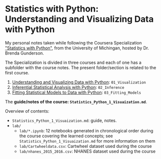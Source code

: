 # Statistics with Python: Understanding and Visualizing Data with Python

My personal notes taken while following the Coursera Specialization ["Statistics with Python"](https://www.coursera.org/specializations/statistics-with-python), from the University of Michingan, hosted by Dr. Brenda Gunderson.

The Specialization is divided in three courses and each of one has a subfolder with the course notes.
The present folder/section is related to the first course.

1. [Understanding and Visualizing Data with Python](https://www.coursera.org/learn/understanding-visualization-data?specialization=statistics-with-python): `01_Visualization` 
3. [Inferential Statistical Analysis with Python](https://www.coursera.org/learn/inferential-statistical-analysis-python?specialization=statistics-with-python): `02_Inference`
4. [Fitting Statistical Models to Data with Python](https://www.coursera.org/learn/fitting-statistical-models-data-python?specialization=statistics-with-python): `03_Fitting_Models`

The **guide/notes of the course: `Statistics_Python_1_Visuaization.md`**.

Overview of contents:

- `Statistics_Python_1_Visuaization.md`: guide, notes.
- `lab/`
  - `lab/*.ipynb`: 12 notebooks generated in chronological order during the course covering the learned concepts; see `Statistics_Python_1_Visuaization.md` for more information on them
  - `lab/Cartwheeldata.csv`: Cartwheel dataset used during the course
  - `lab/nhanes_2015_2016.csv`: NHANES dataset used during the course
  
